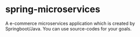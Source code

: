 # spring-microservices
 A e-commerce microservices application which is created by Springboot/Java. You can use source-codes for your goals.
